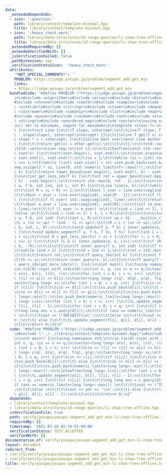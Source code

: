```yaml
---
data:
  _extendedDependsOn:
  - icon: ':question:'
    path: library/contest/template-minimal.hpp
    title: library/contest/template-minimal.hpp
  - icon: ':heavy_check_mark:'
    path: library/data-structures/1d-range-queries/li-chao-tree-offline.hpp
    title: library/data-structures/1d-range-queries/li-chao-tree-offline.hpp
  _extendedRequiredBy: []
  _extendedVerifiedWith: []
  _isVerificationFailed: false
  _pathExtension: cpp
  _verificationStatusIcon: ':heavy_check_mark:'
  attributes:
    '*NOT_SPECIAL_COMMENTS*': ''
    PROBLEM: https://judge.yosupo.jp/problem/segment_add_get_min
    links:
    - https://judge.yosupo.jp/problem/segment_add_get_min
  bundledCode: "#define PROBLEM \"https://judge.yosupo.jp/problem/segment_add_get_min\"\
    \n\n#include <algorithm>\n#include <array>\n#include <bitset>\n#include <cassert>\n\
    #include <chrono>\n#include <cmath>\n#include <complex>\n#include <cstdio>\n#include\
    \ <cstdlib>\n#include <cstring>\n#include <ctime>\n#include <deque>\n#include\
    \ <iostream>\n#include <iomanip>\n#include <list>\n#include <map>\n#include <numeric>\n\
    #include <queue>\n#include <random>\n#include <set>\n#include <stack>\n#include\
    \ <string>\n#include <unordered_map>\n#include <vector>\n\nusing namespace std;\n\
    \n// Set to minimums, negate for maximums\n\ntemplate <class T> struct LiChaoTree\
    \ {\n\tstruct Line {\n\t\tT slope, intercept;\n\t\tLine(T slope, T intercept)\
    \ : slope(slope), intercept(intercept) {}\n\t\tinline T get(T x) const { return\
    \ slope * x + intercept; }\n\t\tinline bool over(const Line &other, const T &x)\
    \ {\n\t\t\treturn get(x) < other.get(x);\n\t\t}\n\t};\n\n\tstd::vector<T> xset;\n\
    \tstd::vector<Line> seg;\n\tint sz;\n\n\tLiChaoTree(const std::vector<T> &x) :\
    \ xset(x) {\n\t\tsort(xset.begin(), xset.end());\n\t\txset.erase(unique(xset.begin(),\
    \ xset.end()), xset.end());\n\t\tsz = 1;\n\t\twhile (sz < (int) xset.size()) sz\
    \ <<= 1;\n\t\twhile ((int) xset.size() < sz) xset.push_back(xset.back());\n\t\t\
    seg.assign(2 * sz, Line(0, std::numeric_limits<T>::max()));\n\t}\n\n\tint get_more_idx(T\
    \ k) {\n\t\treturn lower_bound(xset.begin(), xset.end(), k) - xset.begin();\n\t\
    }\n\n\tint get_less_idx(T k) {\n\t\tint ret = upper_bound(xset.begin(), xset.end(),\
    \ k) - xset.begin();\n\t\treturn std::max(0, ret - 1);\n\t}\n\n\tvoid inner_update(T\
    \ a, T b, int ind, int L, int R) {\n\t\tLine line(a, b);\n\t\twhile (true) {\n\
    \t\t\tint M = (L + R) >> 1;\n\t\t\tbool l_over = line.over(seg[ind], xset[L]);\n\
    \t\t\tbool r_over = line.over(seg[ind], xset[R - 1]);\n\t\t\tif (l_over == r_over)\
    \ {\n\t\t\t\tif (l_over) std::swap(seg[ind], line);\n\t\t\t\treturn;\n\t\t\t}\n\
    \t\t\tbool m_over = line.over(seg[ind], xset[M]);\n\t\t\tif (m_over) std::swap(seg[ind],\
    \ line);\n\t\t\tif (l_over != m_over) \n\t\t\t\tind = (ind << 1), R = M;\n\t\t\
    \telse \n\t\t\t\tind = (ind << 1) | 1, L = M;\n\n\t\t}\n\t}\n\n\tvoid inner_update(T\
    \ a, T b, int ind) {\n\t\tint L, R;\n\t\tint up = 31 - __builtin_clz(ind);\n\t\
    \tL = (sz >> up) * (ind - (1 << up));\n\t\tR = L + (sz >> up);\n\t\tinner_update(a,\
    \ b, ind, L, R);\n\t}\n\n\tvoid update(T a, T b) { inner_update(a, b, 1, 0, sz);\
    \ }\n\n\tvoid update_segment(T a, T b, T lo, T hi) {\n\t\tint L = get_more_idx(lo)\
    \ + sz;\n\t\tint R = get_less_idx(hi) + sz + 1;\n\t\tfor (; L < R; L >>= 1, R\
    \ >>= 1) {\n\t\t\tif (L & 1) inner_update(a, b, L++);\n\t\t\tif (R & 1) inner_update(a,\
    \ b, --R);\n\t\t}\n\t}\n\n\tT inner_query(T x, int ind) {\n\t\tT ret = seg[ind].get(x);\n\
    \t\twhile (ind > 1) {\n\t\t\tind = ind >> 1;\n\t\t\tret = std::min(ret, seg[ind].get(x));\n\
    \t\t}\n\t\treturn ret;\n\t}\n\n\tT query_idx(int k) {\n\t\tconst T x = xset[k];\n\
    \t\tk += sz;\n\t\treturn inner_query(x, k);\n\t}\n\t\n\tT query(T x) { return\
    \ query_idx(get_more_idx(x)); }\n};\n\nint main() {\n\tusing namespace std;\n\t\
    cin.tie(0)->sync_with_stdio(0);\n\tint n, q; cin >> n >> q;\n\tvector<long long>\
    \ a(n), b(n), l(n), r(n);\t\n\tfor (int i = 0; i < n; i++) \n\t\tcin >> l[i] >>\
    \ r[i] >> a[i] >> b[i];\n\tvector<long long> c(q), d(q), e(q), f(q), g(q);\n\t\
    vector<long long> xs;\n\tfor (int i = 0; i < q; i++) {\n\t\tcin >> c[i];\n\t\t\
    if (c[i]) {\n\t\t\tcin >> d[i];\n\t\t\txs.push_back(d[i]);\n\t\t} else {\n\t\t\
    \tcin >> d[i] >> e[i] >> f[i] >> g[i];\n\t\t}\n\t}\n\txs.push_back(numeric_limits<long\
    \ long>::min());\n\txs.push_back(numeric_limits<long long>::max());\n\tLiChaoTree<long\
    \ long> L(xs);\n\tfor (int i = 0; i < n; i++) {\n\t\tL.update_segment(a[i], b[i],\
    \ l[i], r[i] - 1);\n\t}\n\tfor (int i = 0; i < q; i++) {\n\t\tif (c[i]) {\n\t\t\
    \tlong long ans = L.query(d[i]);\n\t\t\tif (ans == numeric_limits<long long>::max())\
    \ \n\t\t\t\tcout << \"INFINITY\\n\";\n\t\t\telse \n\t\t\t\tcout << ans << '\\\
    n';\n\t\t} else {\n\t\t\tL.update_segment(f[i], g[i], d[i], e[i] - 1);\n\t\t}\n\
    \t}\n\treturn 0;\n}\n"
  code: "#define PROBLEM \"https://judge.yosupo.jp/problem/segment_add_get_min\"\n\
    \n#include \"../../library/contest/template-minimal.hpp\"\n#include \"../../library/data-structures/1d-range-queries/li-chao-tree-offline.hpp\"\
    \n\nint main() {\n\tusing namespace std;\n\tcin.tie(0)->sync_with_stdio(0);\n\t\
    int n, q; cin >> n >> q;\n\tvector<long long> a(n), b(n), l(n), r(n);\t\n\tfor\
    \ (int i = 0; i < n; i++) \n\t\tcin >> l[i] >> r[i] >> a[i] >> b[i];\n\tvector<long\
    \ long> c(q), d(q), e(q), f(q), g(q);\n\tvector<long long> xs;\n\tfor (int i =\
    \ 0; i < q; i++) {\n\t\tcin >> c[i];\n\t\tif (c[i]) {\n\t\t\tcin >> d[i];\n\t\t\
    \txs.push_back(d[i]);\n\t\t} else {\n\t\t\tcin >> d[i] >> e[i] >> f[i] >> g[i];\n\
    \t\t}\n\t}\n\txs.push_back(numeric_limits<long long>::min());\n\txs.push_back(numeric_limits<long\
    \ long>::max());\n\tLiChaoTree<long long> L(xs);\n\tfor (int i = 0; i < n; i++)\
    \ {\n\t\tL.update_segment(a[i], b[i], l[i], r[i] - 1);\n\t}\n\tfor (int i = 0;\
    \ i < q; i++) {\n\t\tif (c[i]) {\n\t\t\tlong long ans = L.query(d[i]);\n\t\t\t\
    if (ans == numeric_limits<long long>::max()) \n\t\t\t\tcout << \"INFINITY\\n\"\
    ;\n\t\t\telse \n\t\t\t\tcout << ans << '\\n';\n\t\t} else {\n\t\t\tL.update_segment(f[i],\
    \ g[i], d[i], e[i] - 1);\n\t\t}\n\t}\n\treturn 0;\n}"
  dependsOn:
  - library/contest/template-minimal.hpp
  - library/data-structures/1d-range-queries/li-chao-tree-offline.hpp
  isVerificationFile: true
  path: verify/yosupo/yosupo-segment_add_get_min-li-chao-tree-offline.test.cpp
  requiredBy: []
  timestamp: '2021-07-28 02:34:55-04:00'
  verificationStatus: TEST_ACCEPTED
  verifiedWith: []
documentation_of: verify/yosupo/yosupo-segment_add_get_min-li-chao-tree-offline.test.cpp
layout: document
redirect_from:
- /verify/verify/yosupo/yosupo-segment_add_get_min-li-chao-tree-offline.test.cpp
- /verify/verify/yosupo/yosupo-segment_add_get_min-li-chao-tree-offline.test.cpp.html
title: verify/yosupo/yosupo-segment_add_get_min-li-chao-tree-offline.test.cpp
---
```

